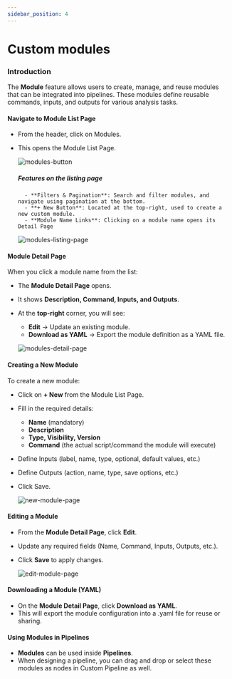 ```yaml
---
sidebar_position: 4
---
```


# Custom modules

### Introduction

The **Module** feature allows users to create, manage, and reuse modules that can be integrated into pipelines. These modules define reusable commands, inputs, and outputs for various analysis tasks.

#### Navigate to Module List Page
- From the header, click on Modules.
- This opens the Module List Page.

    ![modules-button](/img/modules-button.png)

    ##### Features on the listing page
        - **Filters & Pagination**: Search and filter modules, and navigate using pagination at the bottom.
        - **+ New Button**: Located at the top-right, used to create a new custom module.
        - **Module Name Links**: Clicking on a module name opens its Detail Page

    ![modules-listing-page](/img/modules-listing-page.png)

#### Module Detail Page
When you click a module name from the list:
- The **Module Detail Page** opens.
- It shows **Description, Command, Inputs, and Outputs**.
- At the **top-right** corner, you will see:
    - **Edit** → Update an existing module.
    - **Download as YAML** → Export the module definition as a YAML file.

    ![modules-detail-page](/img/modules-detail-page.png)

#### Creating a New Module
To create a new module:
- Click on **+ New** from the Module List Page.
- Fill in the required details:
    - **Name** (mandatory)
    - **Description**
    - **Type, Visibility, Version**
    - **Command** (the actual script/command the module will execute)

- Define Inputs (label, name, type, optional, default values, etc.)
- Define Outputs (action, name, type, save options, etc.)
- Click Save.

    ![new-module-page](/img/new-module-page.png)

#### Editing a Module
- From the **Module Detail Page**, click **Edit**.
- Update any required fields (Name, Command, Inputs, Outputs, etc.).
- Click **Save** to apply changes.

    ![edit-module-page](/img/edit-module-page.png)

#### Downloading a Module (YAML)
- On the **Module Detail Page**, click **Download as YAML**.
- This will export the module configuration into a .yaml file for reuse or sharing.

#### Using Modules in Pipelines
- **Modules** can be used inside **Pipelines**.
- When designing a pipeline, you can drag and drop or select these modules as nodes in Custom Pipeline as well.





